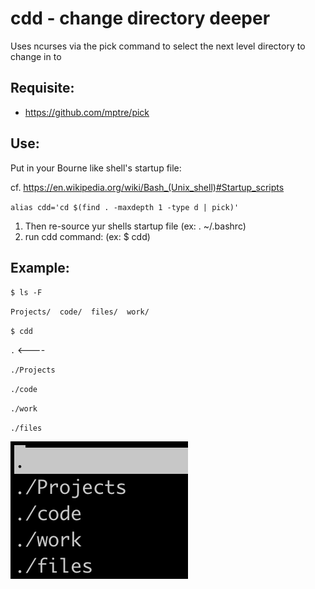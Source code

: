 # cdd - change directory deeper

Uses ncurses via the pick command to select the next level 
directory to change in to

## Requisite:

* https://github.com/mptre/pick

## Use:

Put in your Bourne like shell's startup file:

cf. https://en.wikipedia.org/wiki/Bash_(Unix_shell)#Startup_scripts

`alias cdd='cd $(find . -maxdepth 1 -type d | pick)'`

1. Then re-source yur shells startup file (ex:  . ~/.bashrc)
2. run cdd command: (ex: $ cdd)

## Example:

`$ ls -F`

`Projects/  code/  files/  work/`

`$ cdd`

`.` <----

`./Projects`

`./code`

`./work`

`./files`

![Screenshot](https://github.com/KevinPInscoe/unix-hacks/blob/master/cdd/cdd-example.png?raw=true)


